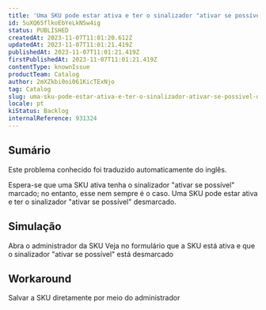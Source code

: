 ```yaml
---
title: 'Uma SKU pode estar ativa e ter o sinalizador "ativar se possível" desmarcado'
id: 5uXQ65flkoEbYeLkNSw4ig
status: PUBLISHED
createdAt: 2023-11-07T11:01:20.612Z
updatedAt: 2023-11-07T11:01:21.419Z
publishedAt: 2023-11-07T11:01:21.419Z
firstPublishedAt: 2023-11-07T11:01:21.419Z
contentType: knownIssue
productTeam: Catalog
author: 2mXZkbi0oi061KicTExNjo
tag: Catalog
slug: uma-sku-pode-estar-ativa-e-ter-o-sinalizador-ativar-se-possivel-desmarcado
locale: pt
kiStatus: Backlog
internalReference: 931324
---
```


## Sumário

<div class="alert alert-info">
  <p>Este problema conhecido foi traduzido automaticamente do inglês.</p>
</div>


Espera-se que uma SKU ativa tenha o sinalizador "ativar se possível" marcado; no entanto, esse nem sempre é o caso.
Uma SKU pode estar ativa e ter o sinalizador "ativar se possível" desmarcado.

## Simulação


Abra o administrador da SKU
Veja no formulário que a SKU está ativa e que o sinalizador "ativar se possível" está desmarcado



## Workaround


Salvar a SKU diretamente por meio do administrador





